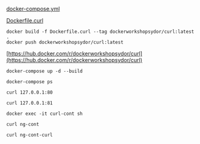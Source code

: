 [docker-compose.yml](docker-compose.yml)

[Dockerfile.curl](Dockerfile.curl)

```
docker build -f Dockerfile.curl --tag dockerworkshopsydor/curl:latest .
docker push dockerworkshopsydor/curl:latest
```

[https://hub.docker.com/r/dockerworkshopsydor/curl](https://hub.docker.com/r/dockerworkshopsydor/curl)

`docker-compose up -d --build`

`docker-compose ps`

`curl 127.0.0.1:80`

`curl 127.0.0.1:81`

`docker exec -it curl-cont sh`

`curl ng-cont`

`curl ng-cont-curl`
